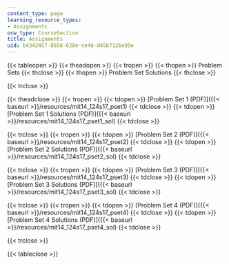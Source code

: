 ```yaml
---
content_type: page
learning_resource_types:
- Assignments
ocw_type: CourseSection
title: Assignments
uid: b4342457-8658-628e-ce4d-d45b7126e95e
---
```


{{< tableopen >}}
{{< theadopen >}}
{{< tropen >}}
{{< thopen >}}
Problem Sets
{{< thclose >}}
{{< thopen >}}
Problem Set Solutions
{{< thclose >}}

{{< trclose >}}

{{< theadclose >}}
{{< tropen >}}
{{< tdopen >}}
[Problem Set 1 (PDF)]({{< baseurl >}}/resources/mit14_124s17_pset1)
{{< tdclose >}}
{{< tdopen >}}
[Problem Set 1 Solutions (PDF)]({{< baseurl >}}/resources/mit14_124s17_pset1_sol)
{{< tdclose >}}

{{< trclose >}}
{{< tropen >}}
{{< tdopen >}}
[Problem Set 2 (PDF)]({{< baseurl >}}/resources/mit14_124s17_pset2)
{{< tdclose >}}
{{< tdopen >}}
[Problem Set 2 Solutions (PDF)]({{< baseurl >}}/resources/mit14_124s17_pset2_sol)
{{< tdclose >}}

{{< trclose >}}
{{< tropen >}}
{{< tdopen >}}
[Problem Set 3 (PDF)]({{< baseurl >}}/resources/mit14_124s17_pset3)
{{< tdclose >}}
{{< tdopen >}}
[Problem Set 3 Solutions (PDF)]({{< baseurl >}}/resources/mit14_124s17_pset3_sol)
{{< tdclose >}}

{{< trclose >}}
{{< tropen >}}
{{< tdopen >}}
[Problem Set 4 (PDF)]({{< baseurl >}}/resources/mit14_124s17_pset4)
{{< tdclose >}}
{{< tdopen >}}
[Problem Set 4 Solutions (PDF)]({{< baseurl >}}/resources/mit14_124s17_pset4_sol)
{{< tdclose >}}

{{< trclose >}}

{{< tableclose >}}